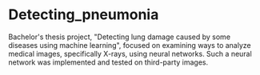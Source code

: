 # Detecting_pneumonia
Bachelor's thesis project, "Detecting lung damage caused by some diseases using machine learning", focused on examining ways to analyze medical images, specifically X-rays, using neural networks. Such a neural network was implemented and tested on third-party images.
